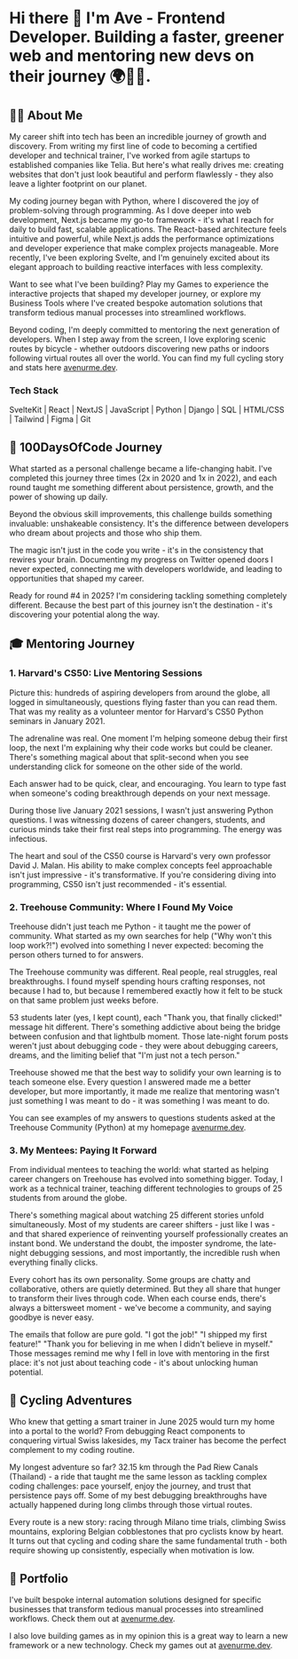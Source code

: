 # Hi there 👋 I'm Ave - Frontend Developer. Building a faster, greener web and mentoring new devs on their journey 🌍🌱🌿.

## 👨‍💻 About Me

My career shift into tech has been an incredible journey of growth and discovery. From writing my first line of code to becoming a certified developer and technical trainer, I've worked from agile startups to established companies like Telia. But here's what really drives me: creating websites that don't just look beautiful and perform flawlessly - they also leave a lighter footprint on our planet.

My coding journey began with Python, where I discovered the joy of problem-solving through programming. As I dove deeper into web development, Next.js became my go-to framework - it's what I reach for daily to build fast, scalable applications. The React-based architecture feels intuitive and powerful, while Next.js adds the performance optimizations and developer experience that make complex projects manageable. More recently, I've been exploring Svelte, and I'm genuinely excited about its elegant approach to building reactive interfaces with less complexity.

Want to see what I've been building? Play my Games to experience the interactive projects that shaped my developer journey, or explore my Business Tools where I've created bespoke automation solutions that transform tedious manual processes into streamlined workflows.

Beyond coding, I'm deeply committed to mentoring the next generation of developers. When I step away from the screen, I love exploring scenic routes by bicycle - whether outdoors discovering new paths or indoors following virtual routes all over the world. You can find my full cycling story and stats here [avenurme.dev](https://www.avenurme.dev/cycling).

### Tech Stack
SvelteKit | React | NextJS | JavaScript | Python | Django | SQL | HTML/CSS | Tailwind | Figma | Git

## 📅 100DaysOfCode Journey

What started as a personal challenge became a life-changing habit. I've completed this journey three times (2x in 2020 and 1x in 2022), and each round taught me something different about persistence, growth, and the power of showing up daily.

Beyond the obvious skill improvements, this challenge builds something invaluable: unshakeable consistency. It's the difference between developers who dream about projects and those who ship them.

The magic isn't just in the code you write - it's in the consistency that rewires your brain. Documenting my progress on Twitter opened doors I never expected, connecting me with developers worldwide, and leading to opportunities that shaped my career.

Ready for round #4 in 2025? I'm considering tackling something completely different. Because the best part of this journey isn't the destination - it's discovering your potential along the way.

## 🎓 Mentoring Journey

### 1. Harvard's CS50: Live Mentoring Sessions
Picture this: hundreds of aspiring developers from around the globe, all logged in simultaneously, questions flying faster than you can read them. That was my reality as a volunteer mentor for Harvard's CS50 Python seminars in January 2021.

The adrenaline was real. One moment I'm helping someone debug their first loop, the next I'm explaining why their code works but could be cleaner. There's something magical about that split-second when you see understanding click for someone on the other side of the world.

Each answer had to be quick, clear, and encouraging. You learn to type fast when someone's coding breakthrough depends on your next message.

During those live January 2021 sessions, I wasn't just answering Python questions. I was witnessing dozens of career changers, students, and curious minds take their first real steps into programming. The energy was infectious.

The heart and soul of the CS50 course is Harvard's very own professor David J. Malan. His ability to make complex concepts feel approachable isn't just impressive - it's transformative. If you're considering diving into programming, CS50 isn't just recommended - it's essential.

### 2. Treehouse Community: Where I Found My Voice
Treehouse didn't just teach me Python - it taught me the power of community. What started as my own searches for help ("Why won't this loop work?!") evolved into something I never expected: becoming the person others turned to for answers.

The Treehouse community was different. Real people, real struggles, real breakthroughs. I found myself spending hours crafting responses, not because I had to, but because I remembered exactly how it felt to be stuck on that same problem just weeks before.

53 students later (yes, I kept count), each "Thank you, that finally clicked!" message hit different. There's something addictive about being the bridge between confusion and that lightbulb moment. Those late-night forum posts weren't just about debugging code - they were about debugging careers, dreams, and the limiting belief that "I'm just not a tech person."

Treehouse showed me that the best way to solidify your own learning is to teach someone else. Every question I answered made me a better developer, but more importantly, it made me realize that mentoring wasn't just something I was meant to do - it was something I was meant to do.

You can see examples of my answers to questions students asked at the Treehouse Community (Python) at my homepage [avenurme.dev](https://www.avenurme.dev/mentoring#mentoring-treehouse).

### 3. My Mentees: Paying It Forward
From individual mentees to teaching the world: what started as helping career changers on Treehouse has evolved into something bigger. Today, I work as a technical trainer, teaching different technologies to groups of 25 students from around the globe.

There's something magical about watching 25 different stories unfold simultaneously. Most of my students are career shifters - just like I was - and that shared experience of reinventing yourself professionally creates an instant bond. We understand the doubt, the imposter syndrome, the late-night debugging sessions, and most importantly, the incredible rush when everything finally clicks.

Every cohort has its own personality. Some groups are chatty and collaborative, others are quietly determined. But they all share that hunger to transform their lives through code. When each course ends, there's always a bittersweet moment - we've become a community, and saying goodbye is never easy.

The emails that follow are pure gold. "I got the job!" "I shipped my first feature!" "Thank you for believing in me when I didn't believe in myself." Those messages remind me why I fell in love with mentoring in the first place: it's not just about teaching code - it's about unlocking human potential.

## 🚴 Cycling Adventures
Who knew that getting a smart trainer in June 2025 would turn my home into a portal to the world? From debugging React components to conquering virtual Swiss lakesides, my Tacx trainer has become the perfect complement to my coding routine.

My longest adventure so far? 32.15 km through the Pad Riew Canals (Thailand) - a ride that taught me the same lesson as tackling complex coding challenges: pace yourself, enjoy the journey, and trust that persistence pays off. Some of my best debugging breakthroughs have actually happened during long climbs through those virtual routes.

Every route is a new story: racing through Milano time trials, climbing Swiss mountains, exploring Belgian cobblestones that pro cyclists know by heart. It turns out that cycling and coding share the same fundamental truth - both require showing up consistently, especially when motivation is low.

## 💼 Portfolio
I've built bespoke internal automation solutions designed for specific businesses that transform tedious manual processes into streamlined workflows.
Check them out at [avenurme.dev](https://www.avenurme.dev/business-tools).

I also love building games as in my opinion this is a great way to learn a new framework or a new technology. Check my games out at [avenurme.dev](https://www.avenurme.dev/games).  


